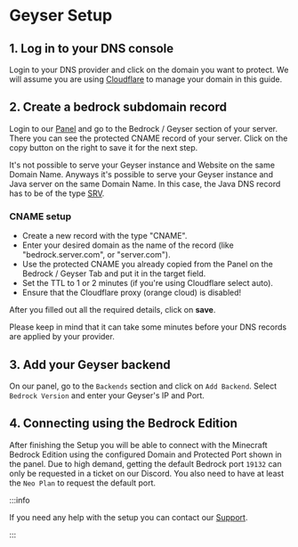 # Geyser Setup

## 1. Log in to your DNS console
Login to your DNS provider and click on the domain you want to protect.
We will assume you are using [Cloudflare](https://dash.cloudflare.com) to manage your domain in this guide.

## 2. Create a bedrock subdomain record
Login to our [Panel](https://panel.neoprotect.net) and go to the Bedrock / Geyser section of your server.
There you can see the protected CNAME record of your server. Click on the copy button on the right to save it for the next step.

It's not possible to serve your Geyser instance and Website on the same Domain Name.
Anyways it's possible to serve your Geyser instance and Java server on the same Domain Name. In this case, the Java DNS record has to be of the type [SRV](setup.md#srv-setup).

### CNAME setup
- Create a new record with the type "CNAME".
- Enter your desired domain as the name of the record (like "bedrock.server.com", or "server.com").
- Use the protected CNAME you already copied from the Panel on the Bedrock / Geyser Tab and put it in the target field.
- Set the TTL to 1 or 2 minutes (if you're using Cloudflare select auto).
- Ensure that the Cloudflare proxy (orange cloud) is disabled!

After you filled out all the required details, click on **save**.

Please keep in mind that it can take some minutes before your DNS records are applied by your provider.

## 3. Add your Geyser backend
On our panel, go to the `Backends` section and click on `Add Backend`. Select `Bedrock Version` and enter your Geyser's IP and Port.

## 4. Connecting using the Bedrock Edition
After finishing the Setup you will be able to connect with the Minecraft Bedrock Edition using the configured Domain and Protected Port shown in the panel. Due to high demand, getting the default Bedrock port `19132` can only be requested in a ticket on our Discord. You also need to have at least the `Neo Plan` to request the default port.

:::info

If you need any help with the setup you can contact our [Support](../support.md).

:::